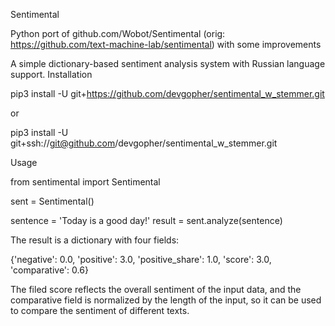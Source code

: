 Sentimental

Python port of github.com/Wobot/Sentimental (orig: https://github.com/text-machine-lab/sentimental) with some improvements

A simple dictionary-based sentiment analysis system with Russian language support.
Installation

pip3 install -U git+https://github.com/devgopher/sentimental_w_stemmer.git

or

pip3 install -U git+ssh://git@github.com/devgopher/sentimental_w_stemmer.git

Usage

from sentimental import Sentimental

sent = Sentimental()

sentence = 'Today is a good day!'
result = sent.analyze(sentence)

The result is a dictionary with four fields:

{'negative': 0.0, 'positive': 3.0, 'positive_share': 1.0, 'score': 3.0, 'comparative': 0.6}

The filed score reflects the overall sentiment of the input data, and the comparative field is normalized by the length of the input, so it can be used to compare the sentiment of different texts.
